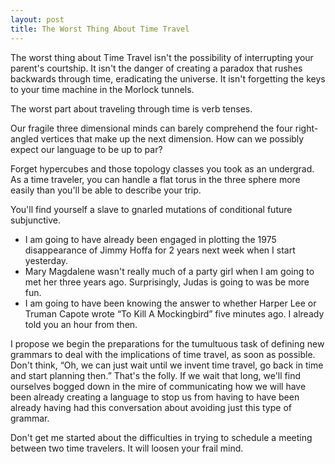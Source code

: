 ```yaml
---
layout: post
title: The Worst Thing About Time Travel
---
```

The worst thing about Time Travel isn't the possibility of interrupting your parent's courtship. It isn't the danger of creating a paradox that rushes backwards through time, eradicating the universe. It isn't forgetting the keys to your time machine in the Morlock tunnels.

The worst part about traveling through time is verb tenses.

Our fragile three dimensional minds can barely comprehend the four right-angled vertices that make up the next dimension. How can we possibly expect our language to be up to par?

Forget hypercubes and those topology classes you took as an undergrad. As a time traveler, you can handle a flat torus in the three sphere more easily than you'll be able to describe your trip.

You'll find yourself a slave to gnarled mutations of conditional future subjunctive.

* I am going to have already been engaged in plotting the 1975 disappearance of Jimmy Hoffa for 2 years next week when I start yesterday.
* Mary Magdalene wasn't really much of a party girl when I am going to met her three years ago. Surprisingly, Judas is going to was be more fun.
* I am going to have been knowing the answer to whether Harper Lee or Truman Capote wrote “To Kill A Mockingbird” five minutes ago. I already told you an hour from then.

I propose we begin the preparations for the tumultuous task of defining new grammars to deal with the implications of time travel, as soon as possible. Don't think, “Oh, we can just wait until we invent time travel, go back in time and start planning then.” That's the folly. If we wait that long, we'll find ourselves bogged down in the mire of communicating how we will have been already creating a language to stop us from having to have been already having had this conversation about avoiding just this type of grammar.

Don't get me started about the difficulties in trying to schedule a meeting between two time travelers. It will loosen your frail mind.
